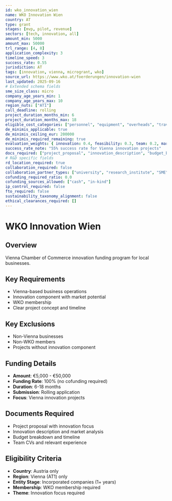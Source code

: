 ```yaml
---
id: wko_innovation_wien
name: WKO Innovation Wien
country: AT
type: grant
stages: [mvp, pilot, revenue]
sectors: [tech, innovation, all]
amount_min: 5000
amount_max: 50000
trl_range: [4, 8]
application_complexity: 3
timeline_speed: 3
success_rate: 0.55
jurisdiction: AT
tags: [innovation, vienna, microgrant, wko]
source_url: https://www.wko.at/foerderungen/innovation-wien
last_updated: 2025-09-16
# Extended schema fields
sme_size_class: micro
company_age_years_min: 1
company_age_years_max: 10
region_nuts: ["AT1"]
call_deadline: rolling
project_duration_months_min: 6
project_duration_months_max: 18
eligible_cost_categories: ["personnel", "equipment", "overheads", "travel", "marketing"]
de_minimis_applicable: true
de_minimis_ceiling_eur: 200000
de_minimis_required_remaining: true
evaluation_weights: { innovation: 0.4, feasibility: 0.3, team: 0.2, market_potential: 0.1 }
success_rate_note: "55% success rate for Vienna innovation projects"
docs_required: ["project_proposal", "innovation_description", "budget_breakdown", "team_cv"]
# R&D specific fields
rd_location_required: true
collaboration_required: false
collaboration_partner_types: ["university", "research_institute", "SME", "industry"]
cofunding_required_ratio: 0.0
cofunding_sources_allowed: ["cash", "in-kind"]
ip_control_required: false
fto_required: false
sustainability_taxonomy_alignment: false
ethical_clearances_required: []
---
```


# WKO Innovation Wien

## Overview
Vienna Chamber of Commerce innovation funding program for local businesses.

## Key Requirements
- Vienna-based business operations
- Innovation component with market potential
- WKO membership
- Clear project concept and timeline

## Key Exclusions
- Non-Vienna businesses
- Non-WKO members
- Projects without innovation component

## Funding Details
- **Amount**: €5,000 - €50,000
- **Funding Rate**: 100% (no cofunding required)
- **Duration**: 6-18 months
- **Submission**: Rolling application
- **Focus**: Vienna innovation projects

## Documents Required
- Project proposal with innovation focus
- Innovation description and market analysis
- Budget breakdown and timeline
- Team CVs and relevant experience

## Eligibility Criteria
- **Country**: Austria only
- **Region**: Vienna (AT1) only
- **Entity Stage**: Incorporated companies (1+ years)
- **Membership**: WKO membership required
- **Theme**: Innovation focus required
